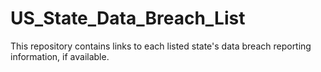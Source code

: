 # US_State_Data_Breach_List
This repository contains links to each listed state's data breach reporting information, if available. 
